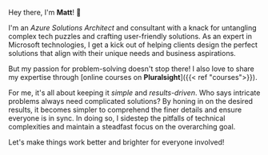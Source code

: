 Hey there, I'm **Matt**! 👋

I'm an *Azure Solutions Architect* and consultant with a knack for untangling complex tech puzzles and crafting user-friendly solutions. As an expert in Microsoft technologies, I get a kick out of helping clients design the perfect solutions that align with their unique needs and business aspirations.

But my passion for problem-solving doesn't stop there! I also love to share my expertise through [online courses on **Pluralsight**]({{< ref "courses">}}). 

For me, it's all about keeping it *simple* and *results-driven*. Who says intricate problems always need complicated solutions? By honing in on the desired results, it becomes simpler to comprehend the finer details and ensure everyone is in sync. In doing so, I sidestep the pitfalls of technical complexities and maintain a steadfast focus on the overarching goal.

Let's make things work better and brighter for everyone involved!
